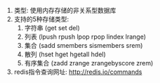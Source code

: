 1. 类型: 使用内存存储的非关系型数据库
2. 支持的5种存储类型: 
    1. 字符串 (get set del)
    2. 列表 (lpush rpush lpop rpop lindex lrange)
    3. 集合 (sadd smembers sismembers srem)
    4. 散列 (hset hget hgetall hdel)
    5. 有序集合 (zadd zrange zrangebyscore zrem)
3. redis指令查询网址: http://redis.io/commands